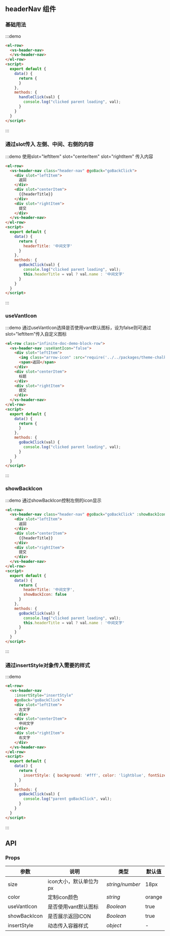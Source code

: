 ## headerNav 组件



### 基础用法

:::demo


```html
<el-row>  
  <vs-header-nav>
  </vs-header-nav>
</el-row>
<script>
  export default {
    data() {
      return {
      }
    },
    methods: {
      handleClick(val) {
        console.log("clicked parent loading", val);
      }
    }
  }
</script>
```

:::

### 通过slot传入 左侧、中间、右侧的内容


:::demo 使用slot="leftItem" slot="centerItem" slot="rightItem" 传入内容

```html
<el-row>  
  <vs-header-nav class="header-nav" @goBack="goBackClick">
    <div slot="leftItem">
      返回
    </div>
    <div slot="centerItem">
      {{headerTitle}}
    </div>
    <div slot="rightItem">
      提交
    </div>
  </vs-header-nav>
</el-row>
<script>
  export default {
    data() {
      return {
        headerTitle: '中间文字'
      }
    },
    methods: {
      goBackClick(val) {
        console.log("clicked parent loading", val);
        this.headerTitle = val ? val.name : '中间文字'
      }
    }
  }
</script>
```

:::



### useVantIcon


:::demo 通过useVantIcon选择是否使用vant默认图标，设为false则可通过slot="leftItem"传入自定义图标

```html
<el-row class="infinite-doc-demo-block-row">
  <vs-header-nav :useVantIcon="false">
    <div slot="leftItem">
      <img class="arrow-icon" :src="require('../../packages/theme-chalk/src/imgs/arrow.png')" alt="arrow-icon">
      <span>返回</span>
    </div>
    <div slot="centerItem">
      标题
    </div>
    <div slot="rightItem">
      提交
    </div>
  </vs-header-nav>
</el-row>
<script>
  export default {
    data() {
      return {
      }
    },
    methods: {
      goBackClick(val) {
        console.log("clicked parent loading", val);
      }
    }
  }
</script>
```

:::


### showBackIcon


:::demo 通过showBackIcon控制左侧的icon显示

```html
<el-row>  
  <vs-header-nav class="header-nav" @goBack="goBackClick" :showBackIcon="showBackIcon">
    <div slot="leftItem">
      返回
    </div>
    <div slot="centerItem">
      {{headerTitle}}
    </div>
    <div slot="rightItem">
      提交
    </div>
  </vs-header-nav>
</el-row>
<script>
  export default {
    data() {
      return {
        headerTitle: '中间文字',
        showBackIcon: false
      }
    },
    methods: {
      goBackClick(val) {
        console.log("clicked parent loading", val);
        this.headerTitle = val ? val.name : '中间文字'
      }
    }
  }
</script>
```

:::



### 通过insertStyle对象传入需要的样式


:::demo

```html
<el-row>  
  <vs-header-nav 
    :insertStyle="insertStyle"
    @goBack="goBackClick">
    <div slot="leftItem">
      左文字
    </div>
    <div slot="centerItem">
      中间文字
    </div>
    <div slot="rightItem">
      右文字
    </div>
  </vs-header-nav>
</el-row>
<script>
  export default {
    data() {
      return {
        insertStyle: { background: '#fff', color: 'lightblue', fontSize: '28px', paddingTop: '10px'}
      }
    },
    methods: {
      goBackClick(val) {
        console.log("parent goBackClick", val);
      }
    }
  }
</script>
```

:::


## API

### Props

| 参数 | 说明 | 类型 | 默认值 |
| --- | --- | --- | --- |
| size | icon大小，默认单位为 px | _string/number_ | 18px |
| color | 定制icon颜色 | _string_ | orange |
| useVantIcon | 是否使用vant默认图标 | _Boolean_ | true |
| showBackIcon | 是否展示返回ICON | _Boolean_ | true |
| insertStyle | 动态传入容器样式 | _object_ | - |
